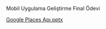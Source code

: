 Mobil Uygulama Geliştirme Final Ödevi

[Google Places Apı.pptx](https://github.com/user-attachments/files/15991286/Google.Places.Api.pptx)
